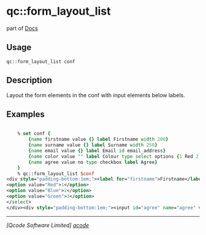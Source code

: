 qc::form_layout_list
====================

part of [Docs](../index.md)

Usage
-----
`qc::form_layout_list conf`

Description
-----------
Layout the form elements in the conf with input elements below labels.

Examples
--------
```tcl

    % set conf {
        {name firstname value {} label Firstname width 200}
        {name surname value {} label Surname width 250}
        {name email value {} label Email id email_address}
        {name color value "" label Colour type select options {1 Red 2 Blue 3 Green}}
        {name agree value no type checkbox label Agree}
    }
    % qc::form_layout_list $conf
<div style="padding-bottom:1em;"><label for="firstname">Firstname</label><br><input style="width:200px" id="firstname" name="firstname" value="" type="text"></div><div style="padding-bottom:1em;"><label for="surname">Surname</label><br><input style="width:250px" id="surname" name="surname" value="" type="text"></div><div style="padding-bottom:1em;"><label for="email_address">Email</label><br><input style="width:160px" name="email" value="" id="email_address" type="text"></div><div style="padding-bottom:1em;"><label for="color">Colour</label><br><select id="color" name="color">
<option value="Red">1</option>
<option value="Blue">2</option>
<option value="Green">3</option>
</select>
</div><div style="padding-bottom:1em;"><input id="agree" name="agree" value="no" type="checkbox"> <label for="agree">Agree</label></div>
```

----------------------------------
*[Qcode Software Limited] [qcode]*

[qcode]: http://www.qcode.co.uk "Qcode Software"